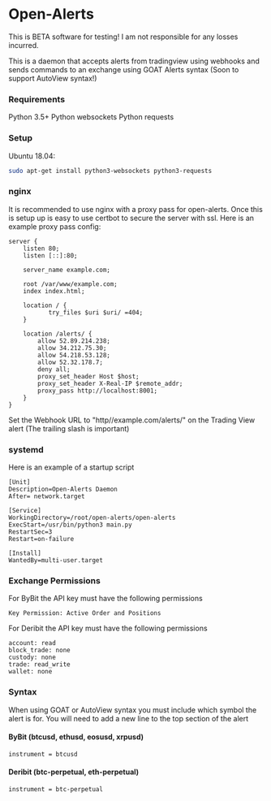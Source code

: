 # Open-Alerts

This is BETA software for testing! I am not responsible for any losses incurred.

This is a daemon that accepts alerts from tradingview using webhooks and sends commands to an exchange using GOAT Alerts syntax (Soon to support AutoView syntax!)

### Requirements
Python 3.5+
Python websockets
Python requests

### Setup
Ubuntu 18.04:
```sh
sudo apt-get install python3-websockets python3-requests
```

### nginx
It is recommended to use nginx with a proxy pass for open-alerts. Once this is setup up is easy to use certbot to secure the server with ssl.
Here is an example proxy pass config:
```
server {
    listen 80;
    listen [::]:80;

    server_name example.com;

    root /var/www/example.com;
    index index.html;

    location / {
           try_files $uri $uri/ =404;
    }

    location /alerts/ {
        allow 52.89.214.238;
        allow 34.212.75.30;
        allow 54.218.53.128;
        allow 52.32.178.7;
        deny all;
        proxy_set_header Host $host;
        proxy_set_header X-Real-IP $remote_addr;
        proxy_pass http://localhost:8001;
    }
}
```
Set the Webhook URL to "http//example.com/alerts/" on the Trading View alert (The trailing slash is important)

### systemd
Here is an example of a startup script
```
[Unit]
Description=Open-Alerts Daemon
After= network.target

[Service]
WorkingDirectory=/root/open-alerts/open-alerts
ExecStart=/usr/bin/python3 main.py
RestartSec=3
Restart=on-failure

[Install]
WantedBy=multi-user.target
```

### Exchange Permissions
For ByBit the API key must have the following permissions
```
Key Permission: Active Order and Positions
```
For Deribit the API key must have the following permissions
```
account: read
block_trade: none
custody: none
trade: read_write
wallet: none
```

### Syntax
When using GOAT or AutoView syntax you must include which symbol the alert is for. You will need to add a new line to the top section of the alert

#### ByBit (btcusd, ethusd, eosusd, xrpusd)
```
instrument = btcusd
```

#### Deribit (btc-perpetual, eth-perpetual)
```
instrument = btc-perpetual
```
